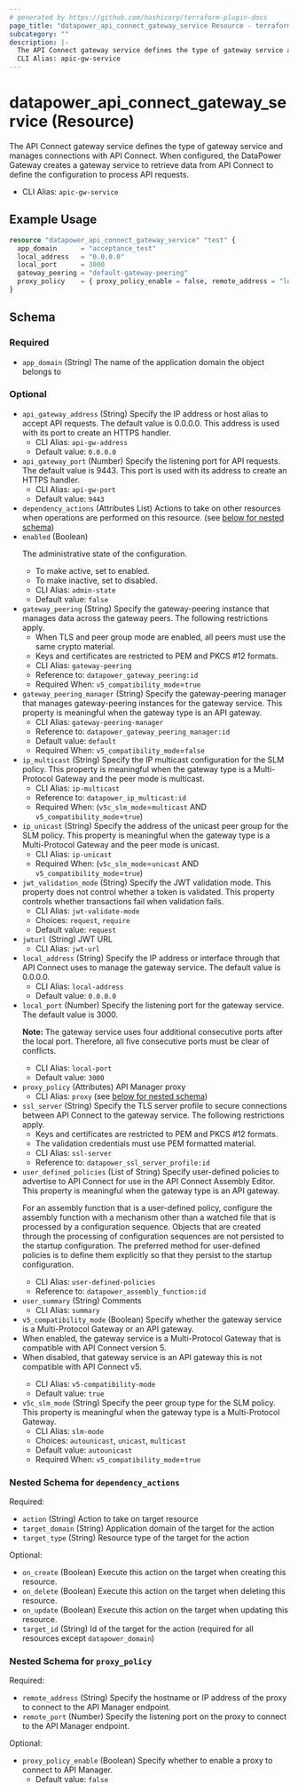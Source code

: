 ```yaml
---
# generated by https://github.com/hashicorp/terraform-plugin-docs
page_title: "datapower_api_connect_gateway_service Resource - terraform-provider-datapower"
subcategory: ""
description: |-
  The API Connect gateway service defines the type of gateway service and manages connections with API Connect. When configured, the DataPower Gateway creates a gateway service to retrieve data from API Connect to define the configuration to process API requests.
  CLI Alias: apic-gw-service
---
```


# datapower_api_connect_gateway_service (Resource)

The API Connect gateway service defines the type of gateway service and manages connections with API Connect. When configured, the DataPower Gateway creates a gateway service to retrieve data from API Connect to define the configuration to process API requests.
  - CLI Alias: `apic-gw-service`

## Example Usage

```terraform
resource "datapower_api_connect_gateway_service" "test" {
  app_domain      = "acceptance_test"
  local_address   = "0.0.0.0"
  local_port      = 3000
  gateway_peering = "default-gateway-peering"
  proxy_policy    = { proxy_policy_enable = false, remote_address = "localhost", remote_port = 8080 }
}
```

<!-- schema generated by tfplugindocs -->
## Schema

### Required

- `app_domain` (String) The name of the application domain the object belongs to

### Optional

- `api_gateway_address` (String) Specify the IP address or host alias to accept API requests. The default value is 0.0.0.0. This address is used with its port to create an HTTPS handler.
  - CLI Alias: `api-gw-address`
  - Default value: `0.0.0.0`
- `api_gateway_port` (Number) Specify the listening port for API requests. The default value is 9443. This port is used with its address to create an HTTPS handler.
  - CLI Alias: `api-gw-port`
  - Default value: `9443`
- `dependency_actions` (Attributes List) Actions to take on other resources when operations are performed on this resource. (see [below for nested schema](#nestedatt--dependency_actions))
- `enabled` (Boolean) <p>The administrative state of the configuration.</p><ul><li>To make active, set to enabled.</li><li>To make inactive, set to disabled.</li></ul>
  - CLI Alias: `admin-state`
  - Default value: `false`
- `gateway_peering` (String) Specify the gateway-peering instance that manages data across the gateway peers. The following restrictions apply. <ul><li>When TLS and peer group mode are enabled, all peers must use the same crypto material.</li><li>Keys and certificates are restricted to PEM and PKCS #12 formats.</li></ul>
  - CLI Alias: `gateway-peering`
  - Reference to: `datapower_gateway_peering:id`
  - Required When: `v5_compatibility_mode`=`true`
- `gateway_peering_manager` (String) Specify the gateway-peering manager that manages gateway-peering instances for the gateway service. This property is meaningful when the gateway type is an API gateway.
  - CLI Alias: `gateway-peering-manager`
  - Reference to: `datapower_gateway_peering_manager:id`
  - Default value: `default`
  - Required When: `v5_compatibility_mode`=`false`
- `ip_multicast` (String) Specify the IP multicast configuration for the SLM policy. This property is meaningful when the gateway type is a Multi-Protocol Gateway and the peer mode is multicast.
  - CLI Alias: `ip-multicast`
  - Reference to: `datapower_ip_multicast:id`
  - Required When: (`v5c_slm_mode`=`multicast` AND `v5_compatibility_mode`=`true`)
- `ip_unicast` (String) Specify the address of the unicast peer group for the SLM policy. This property is meaningful when the gateway type is a Multi-Protocol Gateway and the peer mode is unicast.
  - CLI Alias: `ip-unicast`
  - Required When: (`v5c_slm_mode`=`unicast` AND `v5_compatibility_mode`=`true`)
- `jwt_validation_mode` (String) Specify the JWT validation mode. This property does not control whether a token is validated. This property controls whether transactions fail when validation fails.
  - CLI Alias: `jwt-validate-mode`
  - Choices: `request`, `require`
  - Default value: `request`
- `jwturl` (String) JWT URL
  - CLI Alias: `jwt-url`
- `local_address` (String) Specify the IP address or interface through that API Connect uses to manage the gateway service. The default value is 0.0.0.0.
  - CLI Alias: `local-address`
  - Default value: `0.0.0.0`
- `local_port` (Number) Specify the listening port for the gateway service. The default value is 3000. <p><b>Note:</b> The gateway service uses four additional consecutive ports after the local port. Therefore, all five consecutive ports must be clear of conflicts.</p>
  - CLI Alias: `local-port`
  - Default value: `3000`
- `proxy_policy` (Attributes) API Manager proxy
  - CLI Alias: `proxy` (see [below for nested schema](#nestedatt--proxy_policy))
- `ssl_server` (String) Specify the TLS server profile to secure connections between API Connect to the gateway service. The following restrictions apply. <ul><li>Keys and certificates are restricted to PEM and PKCS #12 formats.</li><li>The validation credentials must use PEM formatted material.</li></ul>
  - CLI Alias: `ssl-server`
  - Reference to: `datapower_ssl_server_profile:id`
- `user_defined_policies` (List of String) Specify user-defined policies to advertise to API Connect for use in the API Connect Assembly Editor. This property is meaningful when the gateway type is an API gateway. <p>For an assembly function that is a user-defined policy, configure the assembly function with a mechanism other than a watched file that is processed by a configuration sequence. Objects that are created through the processing of configuration sequences are not persisted to the startup configuration. The preferred method for user-defined policies is to define them explicitly so that they persist to the startup configuration.</p>
  - CLI Alias: `user-defined-policies`
  - Reference to: `datapower_assembly_function:id`
- `user_summary` (String) Comments
  - CLI Alias: `summary`
- `v5_compatibility_mode` (Boolean) Specify whether the gateway service is a Multi-Protocol Gateway or an API gateway. <ui><li>When enabled, the gateway service is a Multi-Protocol Gateway that is compatible with API Connect version 5.</li><li>When disabled, that gateway service is an API gateway this is not compatible with API Connect v5.</li></ui>
  - CLI Alias: `v5-compatibility-mode`
  - Default value: `true`
- `v5c_slm_mode` (String) Specify the peer group type for the SLM policy. This property is meaningful when the gateway type is a Multi-Protocol Gateway.
  - CLI Alias: `slm-mode`
  - Choices: `autounicast`, `unicast`, `multicast`
  - Default value: `autounicast`
  - Required When: `v5_compatibility_mode`=`true`

<a id="nestedatt--dependency_actions"></a>
### Nested Schema for `dependency_actions`

Required:

- `action` (String) Action to take on target resource
- `target_domain` (String) Application domain of the target for the action
- `target_type` (String) Resource type of the target for the action

Optional:

- `on_create` (Boolean) Execute this action on the target when creating this resource.
- `on_delete` (Boolean) Execute this action on the target when deleting this resource.
- `on_update` (Boolean) Execute this action on the target when updating this resource.
- `target_id` (String) Id of the target for the action (required for all resources except `datapower_domain`)


<a id="nestedatt--proxy_policy"></a>
### Nested Schema for `proxy_policy`

Required:

- `remote_address` (String) Specify the hostname or IP address of the proxy to connect to the API Manager endpoint.
- `remote_port` (Number) Specify the listening port on the proxy to connect to the API Manager endpoint.

Optional:

- `proxy_policy_enable` (Boolean) Specify whether to enable a proxy to connect to API Manager.
  - Default value: `false`
